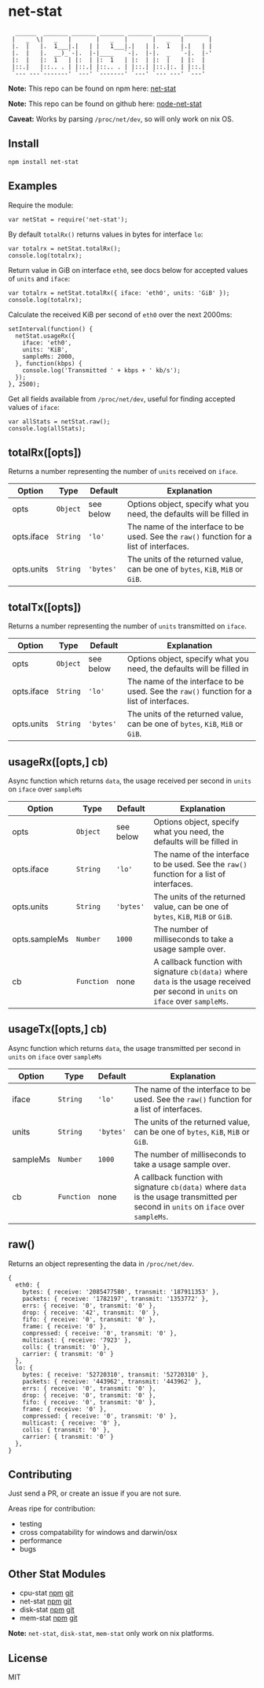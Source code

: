 net-stat
========

```
  ______  _______ _______ _______ _______ _______ _______
 |   _  \|   _   |       |   _   |       |   _   |       |
 |.  |   |.  1___|.|   | |   1___|.|   | |.  1   |.|   | |
 |.  |   |.  __)_`-|.  |-|____   `-|.  |-|.  _   `-|.  |-'
 |:  |   |:  1   | |:  | |:  1   | |:  | |:  |   | |:  |
 |::.|   |::.. . | |::.| |::.. . | |::.| |::.|:. | |::.|
 `--- ---`-------' `---' `-------' `---' `--- ---' `---'
```

**Note:** This repo can be found on npm here: [net-stat](https://www.npmjs.com/package/net-stat)

**Note:** This repo can be found on github here: [node-net-stat](https://github.com/jub3i/node-net-stat)

**Caveat:** Works by parsing `/proc/net/dev`, so will only work on nix OS.

Install
-------

```
npm install net-stat
```

Examples
--------

Require the module:
```
var netStat = require('net-stat');
```

By default `totalRx()` returns values in bytes for interface `lo`:
```
var totalrx = netStat.totalRx();
console.log(totalrx);
```

Return value in GiB on interface `eth0`, see docs below for accepted values of `units` and `iface`:
```
var totalrx = netStat.totalRx({ iface: 'eth0', units: 'GiB' });
console.log(totalrx);
```

Calculate the received KiB per second of `eth0` over the next 2000ms:
```
setInterval(function() {
  netStat.usageRx({
    iface: 'eth0',
    units: 'KiB',
    sampleMs: 2000,
  }, function(kbps) {
    console.log('Transmitted ' + kbps + ' kb/s');
  });
}, 2500);
```

Get all fields available from `/proc/net/dev`, useful for finding accepted values of `iface`:
```
var allStats = netStat.raw();
console.log(allStats);
```

totalRx([opts])
---------------------

Returns a number representing the number of `units` received on `iface`.

Option        | Type         | Default       | Explanation
------------- | -------------| ------------- | ------------
opts          | `Object`     | see below     | Options object, specify what you need, the defaults will be filled in
opts.iface    | `String`     | `'lo'`        | The name of the interface to be used. See the `raw()` function for a list of interfaces.
opts.units    | `String`     | `'bytes'`     | The units of the returned value, can be one of `bytes`, `KiB`, `MiB` or `GiB`.

totalTx([opts])
---------------------

Returns a number representing the number of `units` transmitted on `iface`.

Option        | Type         | Default       | Explanation
------------- | -------------| ------------- | ------------
opts          | `Object`     | see below     | Options object, specify what you need, the defaults will be filled in
opts.iface    | `String`     | `'lo'`        | The name of the interface to be used. See the `raw()` function for a list of interfaces.
opts.units    | `String`     | `'bytes'`     | The units of the returned value, can be one of `bytes`, `KiB`, `MiB` or `GiB`.

usageRx([opts,] cb)
-------------------

Async function which returns `data`, the usage received per second in `units` on `iface` over `sampleMs`

Option        | Type         | Default       | Explanation
------------- | -------------| ------------- | ------------
opts          | `Object`     | see below     | Options object, specify what you need, the defaults will be filled in
opts.iface    | `String`     | `'lo'`        | The name of the interface to be used. See the `raw()` function for a list of interfaces.
opts.units    | `String`     | `'bytes'`     | The units of the returned value, can be one of `bytes`, `KiB`, `MiB` or `GiB`.
opts.sampleMs | `Number`     | `1000`        | The number of milliseconds to take a usage sample over.
cb            | `Function`   | none          | A callback function with signature `cb(data)` where `data` is the usage received per second in `units` on `iface` over `sampleMs`.

usageTx([opts,] cb)
-------------------

Async function which returns `data`, the usage transmitted per second in `units` on `iface` over `sampleMs`

Option        | Type         | Default       | Explanation
------------- | -------------| ------------- | ------------
iface         | `String`     | `'lo'`        | The name of the interface to be used. See the `raw()` function for a list of interfaces.
units         | `String`     | `'bytes'`     | The units of the returned value, can be one of `bytes`, `KiB`, `MiB` or `GiB`.
sampleMs      | `Number`     | `1000`        | The number of milliseconds to take a usage sample over.
cb            | `Function`   | none          | A callback function with signature `cb(data)` where `data` is the usage transmitted per second in `units` on `iface` over `sampleMs`.

raw()
-----

Returns an object representing the data in `/proc/net/dev`.

```
{
  eth0: {
    bytes: { receive: '2085477580', transmit: '187911353' },
    packets: { receive: '1782197', transmit: '1353772' },
    errs: { receive: '0', transmit: '0' },
    drop: { receive: '42', transmit: '0' },
    fifo: { receive: '0', transmit: '0' },
    frame: { receive: '0' },
    compressed: { receive: '0', transmit: '0' },
    multicast: { receive: '7923' },
    colls: { transmit: '0' },
    carrier: { transmit: '0' }
  },
  lo: {
    bytes: { receive: '52720310', transmit: '52720310' },
    packets: { receive: '443962', transmit: '443962' },
    errs: { receive: '0', transmit: '0' },
    drop: { receive: '0', transmit: '0' },
    fifo: { receive: '0', transmit: '0' },
    frame: { receive: '0' },
    compressed: { receive: '0', transmit: '0' },
    multicast: { receive: '0' },
    colls: { transmit: '0' },
    carrier: { transmit: '0' }
  },
}
```

Contributing
------------

Just send a PR, or create an issue if you are not sure.

Areas ripe for contribution:
- testing
- cross compatability for windows and darwin/osx
- performance
- bugs

Other Stat Modules
------------------

- cpu-stat [npm](https://www.npmjs.com/package/cpu-stat) [git](https://github.com/jub3i/node-cpu-stat)
- net-stat [npm](https://www.npmjs.com/package/net-stat) [git](https://github.com/jub3i/node-net-stat)
- disk-stat [npm](https://www.npmjs.com/package/disk-stat) [git](https://github.com/jub3i/node-disk-stat)
- mem-stat [npm](https://www.npmjs.com/package/mem-stat) [git](https://github.com/jub3i/node-mem-stat)

**Note:** `net-stat`, `disk-stat`, `mem-stat` only work on nix platforms.

License
-------

MIT
